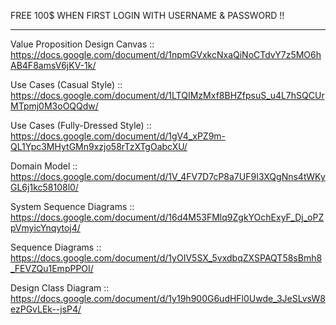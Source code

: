 FREE 100$ WHEN FIRST LOGIN WITH USERNAME & PASSWORD !!


-----------------------------------------------


Value Proposition Design Canvas :: https://docs.google.com/document/d/1npmGVxkcNxaQiNoCTdvY7z5MO6hAB4F8amsV6jKV-1k/

Use Cases (Casual Style) :: https://docs.google.com/document/d/1LTQIMzMxf8BHZfpsuS_u4L7hSQCUrMTpmj0M3oOQQdw/

Use Cases (Fully-Dressed Style) :: https://docs.google.com/document/d/1gV4_xPZ9m-QL1Ypc3MHytGMn9xzjo58rTzXTgOabcXU/

Domain Model :: https://docs.google.com/document/d/1V_4FV7D7cP8a7UF9I3XQgNns4tWKyGL6j1kc58108l0/

System Sequence Diagrams :: https://docs.google.com/document/d/16d4M53FMlq9ZgkYOchExyF_Dj_oPZpVmyicYnqytoj4/

Sequence Diagrams :: https://docs.google.com/document/d/1yOIV5SX_5vxdbqZXSPAQT58sBmh8_FEVZQu1EmpPPOI/

Design Class Diagram :: https://docs.google.com/document/d/1y19h900G6udHFl0Uwde_3JeSLvsW8ezPGvLEk--jsP4/
